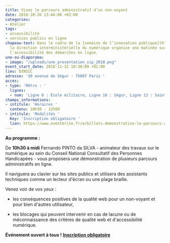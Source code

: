 ```yaml
---
title: Vivez le parcours administratif d’un non-voyant
date: 2018-10-26 13:44:00 +02:00
categories:
- Atelier
tags:
- accessibilité
- services publics en ligne
chapeau-text: Dans le cadre de la [semaine de l’innovation publique](http://www.modernisation.gouv.fr/la-semaine-de-linnovation-publique){:target="_blank"},
  la direction interministérielle du numérique organise une matinée sur le thème de
  l'accessibilité des démarches en ligne.
une-ou-diaporama:
- image: "/uploads/une_presentation_sip_2018.png"
event_start_date: 2018-11-22 10:30:00 +01:00
lieu: DINSIC
adresse: '20 avenue de Ségur - 75007 Paris '
acces:
- type: 'Métro : '
  lignes:
  - nom: 'Ligne 8 : École militaire, Ligne 10 : Ségur, Ligne 13 : Saint-François-Xavier'
champs_informations:
- intitule: 'Horaires '
  contenu: 10h30 - 12h00
- intitule: 'Modalités '
  Key: 'Inscription obligatoire '
  lien: https://www.eventbrite.fr/e/billets-demonstration-le-parcours-administratif-en-ligne-dun-non-voyant-52226952220
---
```


**Au programme :**

De **10h30 à midi** Fernando PINTO da SILVA - animateur des travaux sur le numérique au sein du Conseil National Consultatif des Personnes Handicapées - vous proposera une  démonstration de plusieurs parcours administratifs en ligne.
 
Il naviguera au clavier sur les sites publics et utilisera des assistants techniques comme un lecteur d'écran ou une plage braille.

Venez voir de vos yeux :

* les conséquences positives de la qualité web pour un non-voyant et pour bien d'autres utilisateur, 

* les blocages qui peuvent intervenir en cas de lacune ou de méconnaissance des critères de qualité web et d'accessibilité numérique.

 
**Événement ouvert à tous !** 
[**Inscription obligatoire**](https://www.eventbrite.fr/e/billets-demonstration-le-parcours-administratif-en-ligne-dun-non-voyant-52226952220)